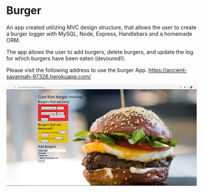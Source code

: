 # Burger

An app created utilizing MVC design structure, that allows the user to create a burger logger with MySQL, Node, Express, Handlebars and a homemade ORM.

The app allows the user to add burgers, delete burgers, and update the log for which burgers have been eaten (devoured!).

Please visit the following address to use the burger App. https://ancient-savannah-97326.herokuapp.com/

![](demopic.png)